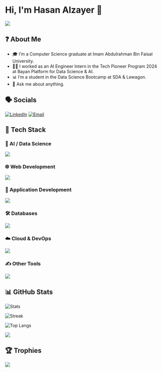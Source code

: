 <!-- Banner / quick intro -->
# Hi, I'm Hasan Alzayer 👋
<p align="left">
  <img src="https://readme-typing-svg.demolab.com?font=Fira+Code&pause=100&center=false&vCenter=false&width=520&lines=Computer+Science+Graduate;AI+Developer;Machine+Learning+Engineer;Deep+Learning+Specialist;Natural+Language+Processing;Data+Scientist;UI%2FUX+Designer;Web+Developer;Application+Developer;Database+Engineer" />
</p>

## ❓ About Me
- 🎓 I’m a Computer Science graduate at Imam Abdulrahman Bin Faisal University.
- 👨‍💻 I worked as an AI Engineer Intern in the Tech Pioneer Program 2024 at Bayan Platform for Data Science & AI.
- 📊 I’m a student in the Data Science Bootcamp at SDA & Lewagon.
- 💬 Ask me about anything.

## 🗣️ Socials
[![LinkedIn](https://skillicons.dev/icons?i=linkedin)](https://www.linkedin.com/in/hasan-alzayer/)
[![Email](https://skillicons.dev/icons?i=gmail)](mailto:hasan.alzayer9@gmail.com)

## 🧰 Tech Stack
<!-- skillicons is the easiest way to get clean icons -->
### 🤖 AI / Data Science
<p>
  <img src="https://skillicons.dev/icons?i=anaconda,pytorch,tensorflow,python,flask&perline=8" />
</p>

### 🌐 Web Development
<p>
  <img src="https://skillicons.dev/icons?i=html,css,js,react,vite&perline=8" />
</p>

### 📱 Application Development
<p>
  <img src="https://skillicons.dev/icons?i=dart,flutter,kotlin&perline=8" />
</p>

### 🛠 Databases
<p>
  <img src="https://skillicons.dev/icons?i=mysql,postgres,sqlite,firebase&perline=8" />
</p>

### ☁️ Cloud & DevOps
<p>
  <img src="https://skillicons.dev/icons?i=gcp,docker,linux,git&perline=8" />
</p>

### ✍️ Other Tools
<p>
  <img src="https://skillicons.dev/icons?i=vscode,figma,md&perline=8" />
</p>

## 📊 GitHub Stats
<!-- Basic stats -->
![Stats](https://github-readme-stats.vercel.app/api?username=MrZeroX1&show_icons=true&theme=tokyonight)

<!-- Streak -->
![Streak](https://streak-stats.demolab.com?user=MrZeroX1&theme=tokyonight)

<!-- Top languages (by repo/file, not skill) -->
![Top Langs](https://github-readme-stats.vercel.app/api/top-langs/?username=MrZeroX1&layout=compact&theme=tokyonight)

<!-- Profile Summary Cards -->
<img src="https://github-profile-summary-cards.vercel.app/api/cards/profile-details?username=MrZeroX1&theme=tokyonight" />

## 🏆 Trophies
<img src="https://github-profile-trophy.vercel.app/?username=MrZeroX1&theme=onedark&no-frame=true&row=1&column=7" />

<!--
**MrZeroX1/MrZeroX1** is a ✨ _special_ ✨ repository because its `README.md` (this file) appears on your GitHub profile.

Here are some ideas to get you started:

- 🔭 I’m currently working on ...
- 🌱 I’m currently learning ...
- 👯 I’m looking to collaborate on ...
- 🤔 I’m looking for help with ...
- 💬 Ask me about ...
- 📫 How to reach me: ...
- 😄 Pronouns: ...
- ⚡ Fun fact: ...
-->
